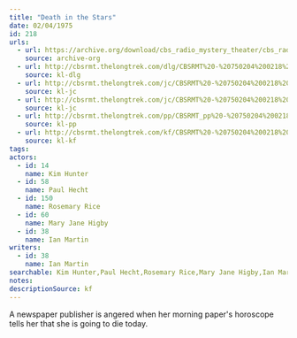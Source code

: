 ```yaml
---
title: "Death in the Stars"
date: 02/04/1975
id: 218
urls: 
  - url: https://archive.org/download/cbs_radio_mystery_theater/cbs_radio_mystery_theater-0201-0250.zip/cbs_radio_mystery_theater-0201-0250%2Fcbsrmt_0218_death_in_the_stars.mp3
    source: archive-org
  - url: http://cbsrmt.thelongtrek.com/dlg/CBSRMT%20-%20750204%200218%20Death%20in%20the%20Stars.mp3
    source: kl-dlg
  - url: http://cbsrmt.thelongtrek.com/jc/CBSRMT%20-%20750204%200218%20Death%20In%20The%20Stars%20vbr%20bm2_jc.mp3
    source: kl-jc
  - url: http://cbsrmt.thelongtrek.com/jc/CBSRMT%20-%20750204%200218%20Death%20In%20The%20Stars%20vbr%20kb2_jc.mp3
    source: kl-jc
  - url: http://cbsrmt.thelongtrek.com/pp/CBSRMT_pp%20-%20750204%200218%20Death%20in%20the%20Stars.mp3
    source: kl-pp
  - url: http://cbsrmt.thelongtrek.com/kf/CBSRMT%20-%20750204%200218%20Death%20In%20The%20Stars_kf.mp3
    source: kl-kf
tags: 
actors:  
  - id: 14
    name: Kim Hunter  
  - id: 58
    name: Paul Hecht  
  - id: 150
    name: Rosemary Rice  
  - id: 60
    name: Mary Jane Higby  
  - id: 38
    name: Ian Martin
writers:  
  - id: 38
    name: Ian Martin
searchable: Kim Hunter,Paul Hecht,Rosemary Rice,Mary Jane Higby,Ian Martin Ian Martin
notes: 
descriptionSource: kf
---
```

A newspaper publisher is angered when her morning paper's horoscope tells her that she is going to die today.